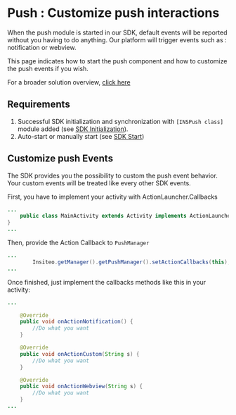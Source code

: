 # Push : Customize push interactions

When the push  module is started in our SDK, default events will be reported without you having to do anything. Our platform will trigger events such as : notification or webview.

This page indicates how to start the push component and how to customize the push events if you wish.

For a broader solution overview, [click here](http://insiteo.github.io/)


## Requirements

1. Successful SDK initialization and synchronization with `[INSPush class]` module added (see [SDK Initialization](https://github.com/Insiteo/android-v4/blob/master/README.md#1-sdk-initialization)).
2. Auto-start or manually start (see [SDK Start](https://github.com/Insiteo/android-v4/blob/master/getting-ready.md#3-sdk-start))


## Customize push Events

The SDK provides you the possibility to custom the push event behavior. Your custom events will be treated like every other SDK events.

First, you have to implement your activity with ActionLauncher.Callbacks

```java
...
	public class MainActivity extends Activity implements ActionLauncher.Callbacks {
}
...
```

Then, provide the Action Callback to `PushManager`


```java
...
        Insiteo.getManager().getPushManager().setActionCallbacks(this);
...
```


Once finished, just implement the callbacks methods like this in your activity:


```java
...

	@Override
    public void onActionNotification() {
		//Do what you want
    }

    @Override
    public void onActionCustom(String s) {
		//Do what you want
    }

    @Override
    public void onActionWebview(String s) {
        //Do what you want
    }
...
```
